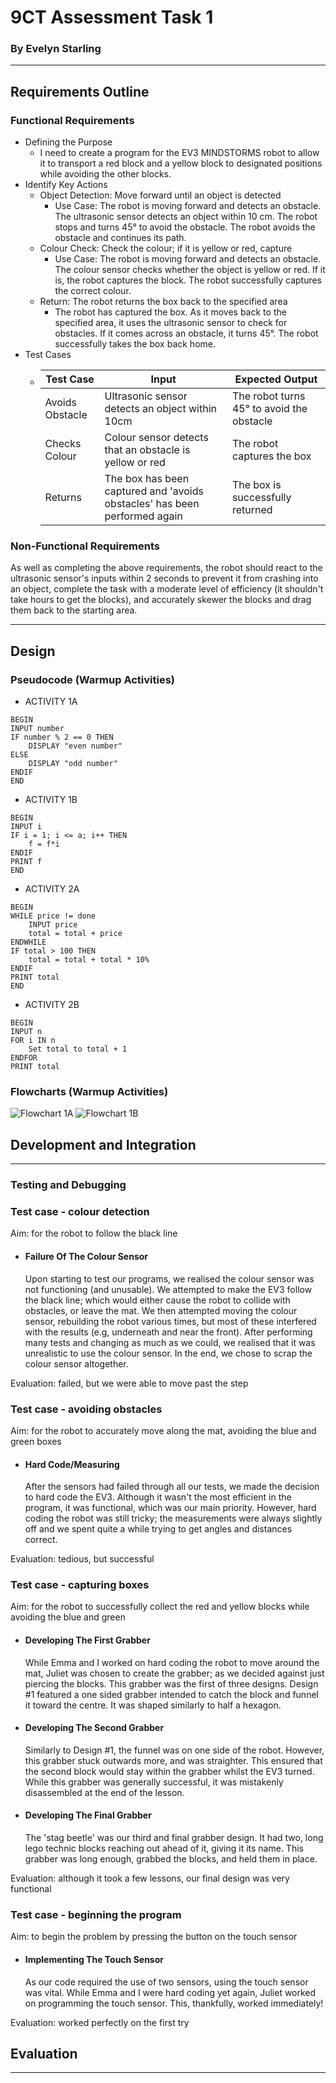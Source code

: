 # 9CT Assessment Task 1
### By Evelyn Starling
***


## Requirements Outline
###  Functional Requirements
+  Defining the Purpose
    + I need to create a program for the EV3 MINDSTORMS robot to allow it to transport a red block and a yellow block to designated positions while avoiding the other blocks.
+ Identify Key Actions
    + Object Detection: Move forward until an object is detected
        + Use Case: The robot is moving forward and detects an obstacle. The ultrasonic sensor detects an object within 10 cm. The robot stops and turns 45° to avoid the obstacle. The robot avoids the obstacle and continues its path.
    + Colour Check: Check the colour; if it is yellow or red, capture
        + Use Case: The robot is moving forward and detects an obstacle. The colour sensor checks whether the object is yellow or red. If it is, the robot captures the block. The robot successfully captures the correct colour.
    + Return: The robot returns the box back to the specified area
        + The robot has captured the box. As it moves back to the specified area, it uses the ultrasonic sensor to check for obstacles. If it comes across an obstacle, it turns 45°. The robot successfully takes the box back home.
+ Test Cases
    + | Test Case | Input     | Expected Output   |
      |---------- |---------- |----------------   |
      |Avoids Obstacle|Ultrasonic sensor detects an object within 10cm|The robot turns 45° to avoid the obstacle|
      |Checks Colour|Colour sensor detects that an obstacle is yellow or red|The robot captures the box|
      |Returns|The box has been captured and 'avoids obstacles' has been performed again|The box is successfully returned|
### Non-Functional Requirements
As well as completing the above requirements, the robot should react to the ultrasonic sensor's inputs within 2 seconds to prevent it from crashing into an object, complete the task with a moderate level of efficiency (it shouldn't take hours to get the blocks), and accurately skewer the blocks and drag them back to the starting area.
***


## Design
### Pseudocode (Warmup Activities)
+ ACTIVITY 1A
~~~~
BEGIN
INPUT number
IF number % 2 == 0 THEN
    DISPLAY "even number"
ELSE
    DISPLAY "odd number"
ENDIF
END
~~~~
+ ACTIVITY 1B
~~~~
BEGIN
INPUT i
IF i = 1; i <= a; i++ THEN
    f = f*i
ENDIF
PRINT f
END
~~~~
+ ACTIVITY 2A
~~~~
BEGIN
WHILE price != done
    INPUT price
    total = total + price
ENDWHILE
IF total > 100 THEN
    total = total + total * 10%
ENDIF
PRINT total
END
~~~~
+ ACTIVITY 2B
~~~~
BEGIN
INPUT n
FOR i IN n
    Set total to total + 1
ENDFOR
PRINT total
~~~~
### Flowcharts (Warmup Activities)
![Flowchart 1A](Flowchart1.png "Flowchart 1A")
![Flowchart 1B](Flowchart2.png "Flowchart 1B")


## Development and Integration
***
### Testing and Debugging
### Test case - colour detection
Aim: for the robot to follow the black line
- #### Failure Of The Colour Sensor
    Upon starting to test our programs, we realised the colour sensor was not functioning (and unusable). We attempted to make the EV3 follow the black line; which would either cause the robot to collide with obstacles, or leave the mat. We then attempted moving the colour sensor, rebuilding the robot various times, but most of these interfered with the results (e.g, underneath and near the front). After performing many tests and changing as much as we could, we realised that it was unrealistic  to use the colour sensor. In the end, we chose to scrap the colour sensor altogether.


Evaluation: failed, but we were able to move past the step


### Test case - avoiding obstacles
Aim: for the robot to accurately move along the mat, avoiding the blue and green boxes
- #### Hard Code/Measuring
   After the sensors had failed through all our tests, we made the decision to hard code the EV3. Although it wasn't the most efficient in the program, it was functional, which was our main priority. However, hard coding the robot was still tricky; the measurements were always slightly off and we spent quite a while trying to get angles and distances correct.


Evaluation: tedious, but successful


### Test case - capturing boxes
Aim: for the robot to successfully collect the red and yellow blocks while avoiding the blue and green
- #### Developing The First Grabber
    While Emma and I worked on hard coding the robot to move around the mat, Juliet was chosen to create the grabber; as we decided against just piercing the blocks. This grabber was the first of three designs. Design #1 featured a one sided grabber intended to catch the block and funnel it toward the centre. It was shaped similarly to half a hexagon.


- #### Developing The Second Grabber
    Similarly to Design #1, the funnel was on one side of the robot. However, this grabber stuck outwards more, and was straighter. This ensured that the second block would stay within the grabber whilst the EV3 turned. While this grabber was generally successful,  it was mistakenly disassembled at the end of the lesson.




- #### Developing The Final Grabber
    The 'stag beetle' was our third and final grabber design. It had two, long lego technic blocks reaching out ahead of it, giving it its name. This grabber was long enough, grabbed the blocks, and held them in place.


Evaluation: although it took a few lessons, our final design was very functional


### Test case - beginning the program
Aim: to begin the problem by pressing the button on the touch sensor
- #### Implementing The Touch Sensor
    As our code required the use of two sensors, using the touch sensor was vital. While Emma and I were hard coding yet again, Juliet worked on programming the touch sensor. This, thankfully, worked immediately!


Evaluation: worked perfectly on the first try


## Evaluation
***